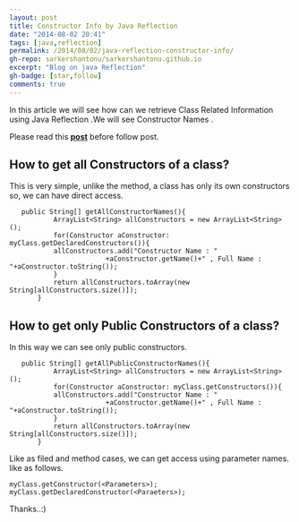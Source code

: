 ```yaml
---
layout: post
title: Constructor Info by Java Reflection
date: "2014-08-02 20:41"
tags: [java,reflection]
permalink: /2014/08/02/java-reflection-constructor-info/
gh-repo: sarkershantonu/sarkershantonu.github.io
excerpt: "Blog on java Reflection"
gh-badge: [star,follow]
comments: true
---
```

In this article we will see how can we retrieve Class Related Information using Java Reflection .We will see Constructor Names .

Please read this [**post**](https://sarkershantonu.github.io/2014/08/01/java-reflection-class-info/) before follow post. 

## How to get all Constructors of a class?

This is very simple, unlike the method, a class has only its own constructors so, we can have direct access.

```
   public String[] getAllConstructorNames(){
           ArrayList<String> allConstructors = new ArrayList<String>();
           for(Constructor aConstructor: myClass.getDeclaredConstructors()){
           allConstructors.add("Constructor Name : " 
                        +aConstructor.getName()+" , Full Name : "+aConstructor.toString());
           }
           return allConstructors.toArray(new String[allConstructors.size()]);
       }
```

## How to get only Public Constructors of a class?
In this way we can see only public constructors.

```
   public String[] getAllPublicConstructorNames(){
           ArrayList<String> allConstructors = new ArrayList<String>();
           for(Constructor aConstructor: myClass.getConstructors()){
           allConstructors.add("Constructor Name : "
                        +aConstructor.getName()+" , Full Name : "+aConstructor.toString());
           }
           return allConstructors.toArray(new String[allConstructors.size()]);    
       }
```

Like as filed and method cases, we can get access using parameter names. like as follows.

```
myClass.getConstructor(<Parameters>);
myClass.getDeclaredConstructor(<Paraeters>);
```

Thanks..:)
